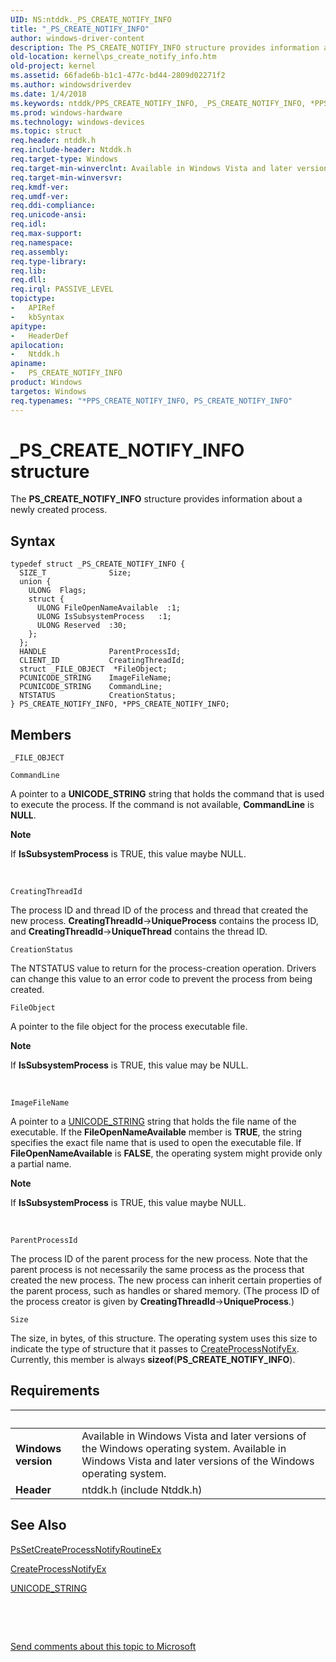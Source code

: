 ```yaml
---
UID: NS:ntddk._PS_CREATE_NOTIFY_INFO
title: "_PS_CREATE_NOTIFY_INFO"
author: windows-driver-content
description: The PS_CREATE_NOTIFY_INFO structure provides information about a newly created process.
old-location: kernel\ps_create_notify_info.htm
old-project: kernel
ms.assetid: 66fade6b-b1c1-477c-bd44-2809d02271f2
ms.author: windowsdriverdev
ms.date: 1/4/2018
ms.keywords: ntddk/PPS_CREATE_NOTIFY_INFO, _PS_CREATE_NOTIFY_INFO, *PPS_CREATE_NOTIFY_INFO, ntddk/PS_CREATE_NOTIFY_INFO, PPS_CREATE_NOTIFY_INFO, PS_CREATE_NOTIFY_INFO, kstruct_c_489ee208-518d-41f1-af90-a8873f3e7fb0.xml, kernel.ps_create_notify_info, PPS_CREATE_NOTIFY_INFO structure pointer [Kernel-Mode Driver Architecture], PS_CREATE_NOTIFY_INFO structure [Kernel-Mode Driver Architecture]
ms.prod: windows-hardware
ms.technology: windows-devices
ms.topic: struct
req.header: ntddk.h
req.include-header: Ntddk.h
req.target-type: Windows
req.target-min-winverclnt: Available in Windows Vista and later versions of the Windows operating system.
req.target-min-winversvr: 
req.kmdf-ver: 
req.umdf-ver: 
req.ddi-compliance: 
req.unicode-ansi: 
req.idl: 
req.max-support: 
req.namespace: 
req.assembly: 
req.type-library: 
req.lib: 
req.dll: 
req.irql: PASSIVE_LEVEL
topictype:
-	APIRef
-	kbSyntax
apitype:
-	HeaderDef
apilocation:
-	Ntddk.h
apiname:
-	PS_CREATE_NOTIFY_INFO
product: Windows
targetos: Windows
req.typenames: "*PPS_CREATE_NOTIFY_INFO, PS_CREATE_NOTIFY_INFO"
---
```


# _PS_CREATE_NOTIFY_INFO structure
The <b>PS_CREATE_NOTIFY_INFO</b> structure provides information about a newly created process.

## Syntax
````
typedef struct _PS_CREATE_NOTIFY_INFO {
  SIZE_T              Size;
  union {
    ULONG  Flags;
    struct {
      ULONG FileOpenNameAvailable  :1;
      ULONG IsSubsystemProcess   :1;
      ULONG Reserved  :30;
    };
  };
  HANDLE              ParentProcessId;
  CLIENT_ID           CreatingThreadId;
  struct _FILE_OBJECT  *FileObject;
  PCUNICODE_STRING    ImageFileName;
  PCUNICODE_STRING    CommandLine;
  NTSTATUS            CreationStatus;
} PS_CREATE_NOTIFY_INFO, *PPS_CREATE_NOTIFY_INFO;
````

## Members


`_FILE_OBJECT`



`CommandLine`

A pointer to a <b>UNICODE_STRING</b> string that holds the command that is used to execute the process. If the command is not available, <b>CommandLine</b> is <b>NULL</b>.
<div class="alert"><b>Note</b>  <p class="note">If <b>IsSubsystemProcess</b> is TRUE, this value maybe NULL. 

</div><div> </div>

`CreatingThreadId`

The process ID and thread ID of the process and thread that created the new process. <b>CreatingThreadId</b>-&gt;<b>UniqueProcess</b> contains the process ID, and <b>CreatingThreadId</b>-&gt;<b>UniqueThread</b> contains the thread ID.

`CreationStatus`

The NTSTATUS value to return for the process-creation operation. Drivers can change this value to an error code to prevent the process from being created.

`FileObject`

A pointer to the file object for the process executable file. 
<div class="alert"><b>Note</b>  <p class="note">If <b>IsSubsystemProcess</b> is TRUE, this value may be NULL. 

</div><div> </div>

`ImageFileName`

A pointer to a <a href="..\wudfwdm\ns-wudfwdm-_unicode_string.md">UNICODE_STRING</a> string that holds the file name of the executable. If the <b>FileOpenNameAvailable</b> member is <b>TRUE</b>, the string specifies the exact file name that is used to open the executable file. If <b>FileOpenNameAvailable</b> is <b>FALSE</b>, the operating system might provide only a partial name.
<div class="alert"><b>Note</b>  <p class="note">If <b>IsSubsystemProcess</b> is TRUE, this value maybe NULL. 

</div><div> </div>

`ParentProcessId`

The process ID of the parent process for the new process. Note that the parent process is not necessarily the same process as the process that created the new process. The new process can inherit certain properties of the parent process, such as handles or shared memory. (The process ID of the process creator is given by <b>CreatingThreadId</b>-&gt;<b>UniqueProcess</b>.)

`Size`

The size, in bytes, of this structure. The operating system uses this size to indicate the type of structure that it passes to <a href="https://msdn.microsoft.com/en-us/library/windows/hardware/ff559951">CreateProcessNotifyEx</a>. Currently, this member is always <b>sizeof</b>(<b>PS_CREATE_NOTIFY_INFO</b>).


## Requirements
| &nbsp; | &nbsp; |
| ---- |:---- |
| **Windows version** | Available in Windows Vista and later versions of the Windows operating system. Available in Windows Vista and later versions of the Windows operating system. |
| **Header** | ntddk.h (include Ntddk.h) |

## See Also

<a href="..\ntddk\nf-ntddk-pssetcreateprocessnotifyroutineex.md">PsSetCreateProcessNotifyRoutineEx</a>

<a href="https://msdn.microsoft.com/en-us/library/windows/hardware/ff559951">CreateProcessNotifyEx</a>

<a href="..\wudfwdm\ns-wudfwdm-_unicode_string.md">UNICODE_STRING</a>

 

 

<a href="mailto:wsddocfb@microsoft.com?subject=Documentation%20feedback [kernel\kernel]:%20PS_CREATE_NOTIFY_INFO structure%20 RELEASE:%20(1/4/2018)&amp;body=%0A%0APRIVACY STATEMENT%0A%0AWe use your feedback to improve the documentation. We don't use your email address for any other purpose, and we'll remove your email address from our system after the issue that you're reporting is fixed. While we're working to fix this issue, we might send you an email message to ask for more info. Later, we might also send you an email message to let you know that we've addressed your feedback.%0A%0AFor more info about Microsoft's privacy policy, see http://privacy.microsoft.com/en-us/default.aspx." title="Send comments about this topic to Microsoft">Send comments about this topic to Microsoft</a>